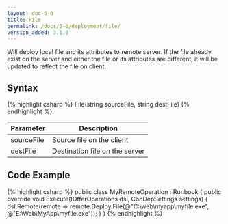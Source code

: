 ```yaml
---
layout: doc-5-0
title: File
permalink: /docs/5-0/deployment/file/
version_added: 3.1.0
---
```


Will deploy local file and its attributes to remote server. If the file already exist on the server and either the file or its attributes are different, it will be updated to reflect the file on client.

## Syntax

{% highlight csharp %}
File(string sourceFile, string destFile)
{% endhighlight %}

<table>
	<thead>
		<tr>
			<th>Parameter</th>
			<th>Description</th>
		</tr>
	</thead>
	<tbody>
		<tr>
			<td>sourceFile</td>
			<td>Source file on the client</td>
		</tr>
		<tr>
			<td>destFile</td>
			<td>Destination file on the server</td>
		</tr>
	</tbody>
</table>

## Code Example

{% highlight csharp %}
public class MyRemoteOperation : Runbook
{
    public override void Execute(IOfferOperations dsl, ConDepSettings settings)
    {
        dsl.Remote(remote => remote.Deploy.File(@"C:\web\myapp\myfile.exe", @"E:\Web\MyApp\myfile.exe"));
    }
}
{% endhighlight %}
